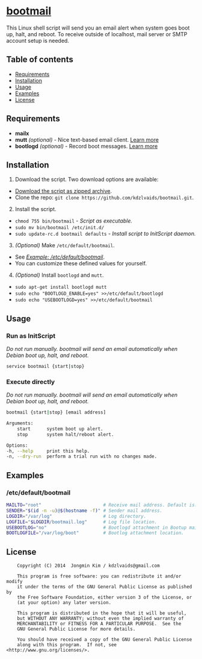 # [bootmail](https://github.com/kdzlvaids/bootmail)

This Linux shell script will send you an email alert when system goes boot up, halt, and reboot.
To receive outside of localhost, mail server or SMTP account setup is needed.

## Table of contents

 - [Requirements](#requirements)
 - [Installation](#installation)
 - [Usage](#usage)
 - [Examples](#examples)
 - [License](#license)

## Requirements

 - **mailx**
 - **mutt** *(optional)*  - Nice text-based email client. [Learn more](https://wiki.debian.org/Mutt)
 - **bootlogd** *(optional)*  - Record boot messages. [Learn more](https://wiki.debian.org/bootlogd)

## Installation
1. Download the script.
Two download options are available:
 - [Download the script as zipped archive](https://github.com/kdzlvaids/bootmail/archive/master.zip).
 - Clone the repo: `git clone https://github.com/kdzlvaids/bootmail.git`.

2. Install the script.
 - `chmod 755 bin/bootmail` - *Script as executable.*
 - `sudo mv bin/bootmail /etc/init.d/`
 - `sudo update-rc.d bootmail defaults` - *Install script to InitScript daemon.*

3. *(Optional)* Make `/etc/default/bootmail`.
 - See *[Example: /etc/default/bootmail](#etcdefaultbootmail)*.
 - You can customize these defined values for yourself.

4. *(Optional)* Install `bootlogd` and `mutt`.
 - `sudo apt-get install bootlogd mutt`
 - `sudo echo "BOOTLOGD_ENABLE=yes" >>/etc/default/bootlogd`
 - `sudo echo "USEBOOTLOGD=yes" >>/etc/default/bootmail`

## Usage

### Run as InitScript

*Do not run manually. bootmail will send an email automatically when Debian boot up, halt, and reboot.*
```bash
service bootmail {start|stop}
```
### Execute directly

*Do not run manually. bootmail will send an email automatically when Debian boot up, halt, and reboot.*
```bash
bootmail {start|stop} [email address]

Arguments:
    start      system boot up alert.
    stop       system halt/reboot alert.

Options:
-h, --help     print this help.
-n, --dry-run  perform a trial run with no changes made.
```

## Examples

### /etc/default/bootmail

```bash
MAILTO="root"                       # Receive mail address. Default is: 'root' in your local machine.
SENDER="$(id -n -u)@$(hostname -f)" # Sender mail address.
LOGDIR="/var/log"                   # Log directory.
LOGFILE="$LOGDIR/bootmail.log"      # Log file location.
USEBOOTLOG="no"                     # Bootlogd attachment in Bootup mail. You must install bootlogd using 'apt-get install bootlogd'.
BOOTLOGFILE="/var/log/boot"         # Bootlog attachment location.
```

## License

```
    Copyright (C) 2014  Jongmin Kim / kdzlvaids@gmail.com

    This program is free software: you can redistribute it and/or modify
    it under the terms of the GNU General Public License as published by
    the Free Software Foundation, either version 3 of the License, or
    (at your option) any later version.

    This program is distributed in the hope that it will be useful,
    but WITHOUT ANY WARRANTY; without even the implied warranty of
    MERCHANTABILITY or FITNESS FOR A PARTICULAR PURPOSE.  See the
    GNU General Public License for more details.

    You should have received a copy of the GNU General Public License
    along with this program.  If not, see <http://www.gnu.org/licenses/>.
```
